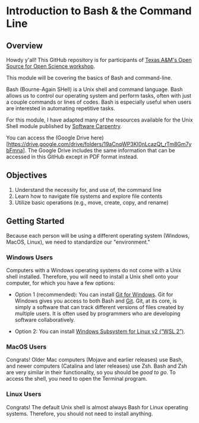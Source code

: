 # Introduction to Bash & the Command Line

## Overview

Howdy y'all! This GitHub repository is for participants of [Texas A&M's Open Source for Open Science workshop](https://eeb.tamu.edu/open-source-open-science/open-source-for-open-science-workshop-2025/#:~:text=Welcome%20to%20Ecology%20%26%20Evolutionary%20Biology's,the%20Texas%20A%26M%20University%20campus).

This module will be covering the basics of Bash and command-line.

Bash (Bourne-Again SHell) is a Unix shell and command language. Bash allows us to control our operating system and perform tasks, often with just a couple commands or lines of codes. Bash is especially useful when users are interested in automating repetitive tasks.

For this module, I have adapted many of the resources available for the Unix Shell module published by [Software Carpentry](https://swcarpentry.github.io/shell-novice/index.html).

You can access the (Google Drive here)[https://drive.google.com/drive/folders/19aCnqWP3KI0nLcazQt_rTm8Gm7ybFmna]. The Google Drive includes the same information that can be accessed in this GitHub except in PDF format instead.

## Objectives

1.  Understand the necessity for, and use of, the command line
2.  Learn how to navigate file systems and explore file contents
3.  Utilize basic operations (e.g., move, create, copy, and rename)

## Getting Started

Because each person will be using a different operating system (Windows, MacOS, Linux), we need to standardize our "environment."

### Windows Users

Computers with a Windows operating systems do not come with a Unix shell installed. Therefore, you will need to install a Unix shell onto your computer, for which you have a few options:

-   Option 1 (recommended): You can install [Git for Windows](https://carpentries.github.io/workshop-template/install_instructions/#shell). Git for Windows gives you access to both Bash and [Git](https://clevercoderjoy.hashnode.dev/eli5-git-the-version-control-systemvcs). Git, at its core, is simply a software that can track different versions of files created by multiple users. It is often used by programmers who are developing software collaboratively.

-   Option 2: You can install [Windows Subsystem for Linux v2 (“WSL 2”)](https://carpentries.github.io/workshop-template/install_instructions/#shell).

### MacOS Users

Congrats! Older Mac computers (Mojave and earlier releases) use Bash, and newer computers (Catalina and later releases) use Zsh. Bash and Zsh are very similar in their functionality, so you should be *good to go*. To access the shell, you need to open the Terminal program.

### Linux Users

Congrats! The default Unix shell is almost always Bash for Linux operating systems. Therefore, you should not need to install anything.

